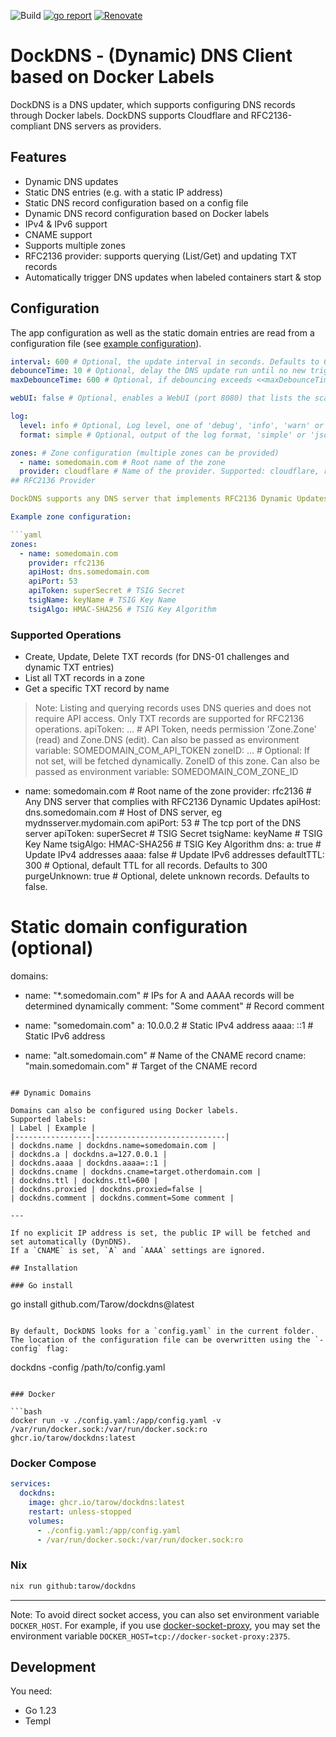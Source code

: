 ![Build](https://github.com/tarow/dockdns/actions/workflows/ci.yaml/badge.svg)
[![go report](https://goreportcard.com/badge/github.com/Tarow/dockdns)](https://goreportcard.com/report/github.com/Tarow/dockdns)
[![Renovate](https://img.shields.io/badge/renovate-enabled-brightgreen.svg)](https://renovatebot.com)

# DockDNS - (Dynamic) DNS Client based on Docker Labels

DockDNS is a DNS updater, which supports configuring DNS records through Docker labels.
DockDNS supports Cloudflare and RFC2136-compliant DNS servers as providers.

## Features

- Dynamic DNS updates
- Static DNS entries (e.g. with a static IP address)
- Static DNS record configuration based on a config file
- Dynamic DNS record configuration based on Docker labels
- IPv4 & IPv6 support
- CNAME support
- Supports multiple zones
- RFC2136 provider: supports querying (List/Get) and updating TXT records
- Automatically trigger DNS updates when labeled containers start & stop

## Configuration

The app configuration as well as the static domain entries are read from a configuration file (see [example configuration](config.example.yaml)).

```yaml
interval: 600 # Optional, the update interval in seconds. Defaults to 600. Negative interval will result in one-shot invocations.
debounceTime: 10 # Optional, delay the DNS update run until no new trigger event has been received for <<debounceTime>> seconds. This is used to avoid multiple DNS update runs when multiple containers are started/stopped in succession, e.g. by Docker Compose. Defaults to 10.
maxDebounceTime: 600 # Optional, if debouncing exceeds <<maxDebounceTime>> seconds, do not delay the DNS update beyond that. This avoids delaying the DNS update forever, e.g. in case of crash-looping containers that generate trigger events indefinitely. Defaults to 600.

webUI: false # Optional, enables a WebUI (port 8080) that lists the scanned domains and current settings. Defaults to false

log:
  level: info # Optional, Log level, one of 'debug', 'info', 'warn' or 'error'. Defaults to 'info'
  format: simple # Optional, output of the log format, 'simple' or 'json'. Defaults to 'simple'

zones: # Zone configuration (multiple zones can be provided)
  - name: somedomain.com # Root name of the zone
  provider: cloudflare # Name of the provider. Supported: cloudflare, rfc2136
## RFC2136 Provider

DockDNS supports any DNS server that implements RFC2136 Dynamic Updates. This allows integration with BIND, Knot, PowerDNS, and other standards-compliant DNS servers.

Example zone configuration:

```yaml
zones:
  - name: somedomain.com
    provider: rfc2136
    apiHost: dns.somedomain.com
    apiPort: 53
    apiToken: superSecret # TSIG Secret
    tsigName: keyName # TSIG Key Name
    tsigAlgo: HMAC-SHA256 # TSIG Key Algorithm
```

### Supported Operations
- Create, Update, Delete TXT records (for DNS-01 challenges and dynamic TXT entries)
- List all TXT records in a zone
- Get a specific TXT record by name

> Note: Listing and querying records uses DNS queries and does not require API access. Only TXT records are supported for RFC2136 operations.
    apiToken: ... # API Token, needs permission 'Zone.Zone' (read) and Zone.DNS (edit). Can also be passed as environment variable: SOMEDOMAIN_COM_API_TOKEN
    zoneID: ... # Optional: If not set, will be fetched dynamically. ZoneID of this zone. Can also be passed as environment variable: SOMEDOMAIN_COM_ZONE_ID
  - name: somedomain.com # Root name of the zone
    provider: rfc2136 # Any DNS server that complies with RFC2136 Dynamic Updates
    apiHost: dns.somedomain.com # Host of DNS server, eg mydnsserver.mydomain.com
    apiPort: 53 # The tcp port of the DNS server
    apiToken: superSecret # TSIG Secret
    tsigName: keyName # TSIG Key Name
    tsigAlgo: HMAC-SHA256 # TSIG Key Algorithm
dns:
  a: true # Update IPv4 addresses
  aaaa: false # Update IPv6 addresses
  defaultTTL: 300 # Optional, default TTL for all records. Defaults to 300
  purgeUnknown: true # Optional, delete unknown records. Defaults to false.

# Static domain configuration (optional)
domains:
  - name: "*.somedomain.com" # IPs for A and AAAA records will be determined dynamically
    comment: "Some comment" # Record comment

  - name: "somedomain.com"
    a: 10.0.0.2 # Static IPv4 address
    aaaa: ::1 # Static IPv6 address

  - name: "alt.somedomain.com" # Name of the CNAME record
    cname: "main.somedomain.com" # Target of the CNAME record
```

## Dynamic Domains

Domains can also be configured using Docker labels.
Supported labels:
| Label | Example |
|-----------------|-----------------------------|
| dockdns.name | dockdns.name=somedomain.com |
| dockdns.a | dockdns.a=127.0.0.1 |
| dockdns.aaaa | dockdns.aaaa=::1 |
| dockdns.cname | dockdns.cname=target.otherdomain.com |
| dockdns.ttl | dockdns.ttl=600 |
| dockdns.proxied | dockdns.proxied=false |
| dockdns.comment | dockdns.comment=Some comment |

---

If no explicit IP address is set, the public IP will be fetched and set automatically (DynDNS).
If a `CNAME` is set, `A` and `AAAA` settings are ignored.

## Installation

### Go install

```
go install github.com/Tarow/dockdns@latest
```

By default, DockDNS looks for a `config.yaml` in the current folder. The location of the configuration file can be overwritten using the `-config` flag:

```
dockdns -config /path/to/config.yaml
```

### Docker

```bash
docker run -v ./config.yaml:/app/config.yaml -v /var/run/docker.sock:/var/run/docker.sock:ro ghcr.io/tarow/dockdns:latest
```

### Docker Compose

```yaml
services:
  dockdns:
    image: ghcr.io/tarow/dockdns:latest
    restart: unless-stopped
    volumes:
      - ./config.yaml:/app/config.yaml
      - /var/run/docker.sock:/var/run/docker.sock:ro
```

### Nix

```bash
nix run github:tarow/dockdns
```

---

Note: To avoid direct socket access, you can also set environment variable `DOCKER_HOST`.
For example, if you use [docker-socket-proxy](https://github.com/Tecnativa/docker-socket-proxy), you may set the environment variable `DOCKER_HOST=tcp://docker-socket-proxy:2375`.

## Development

You need:

* Go 1.23
* Templ